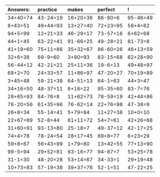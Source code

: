 | Answers: | practice | makes | perfect | ! |
| :--- | :--- | :--- | :--- | :--- |
| 34+40=74 | 43-24=19 | 16+20=36 | 86-80=6 | 95-46=49 | 
| 8+43=51 | 49+44=93 | 13+27=40 | 72+23=95 | 58+4=62 | 
| 94+5=99 | 12+21=33 | 46-29=17 | 73-57=16 | 6+62=68 | 
| 44+1=45 | 63-22=41 | 91-66=25 | 49-28=21 | 81-73=8 | 
| 41+19=60 | 75+11=86 | 35+32=67 | 86-60=26 | 46+13=59 | 
| 32+6=38 | 69-9=60 | 3+90=93 | 83-15=68 | 62+28=90 | 
| 56-44=12 | 42-21=21 | 25+11=36 | 19-6=13 | 49+48=97 | 
| 68+2=70 | 24+33=57 | 11+86=97 | 47-20=27 | 70+19=89 | 
| 3+45=48 | 59-21=38 | 64-51=13 | 64-1=63 | 44+3=47 | 
| 34+16=50 | 48-37=11 | 6+16=22 | 95-35=60 | 83-7=76 | 
| 28+65=93 | 84-76=8 | 11+62=73 | 78-59=19 | 42+44=86 | 
| 76-20=56 | 61+35=96 | 76-62=14 | 22+76=98 | 47-38=9 | 
| 26+8=34 | 55-14=41 | 5+79=84 | 11+27=38 | 10+0=10 | 
| 22+67=89 | 52-8=44 | 61+11=72 | 54+7=61 | 42+26=68 | 
| 31+60=91 | 93-13=80 | 25-18=7 | 49-37=12 | 42-17=25 | 
| 74+4=78 | 78-24=54 | 28+17=45 | 69+8=77 | 6+23=29 | 
| 59+8=67 | 56+43=99 | 1+79=80 | 13+42=55 | 77+13=90 | 
| 99-5=94 | 29+52=81 | 93-16=77 | 94-87=7 | 53+25=78 | 
| 31-1=30 | 48-20=28 | 53+14=67 | 34-33=1 | 29+19=48 | 
| 10+73=83 | 57-19=38 | 39+37=76 | 52-1=51 | 47-22=25 | 
